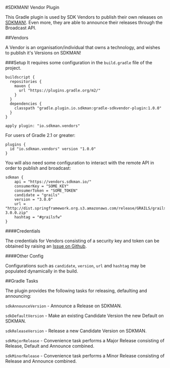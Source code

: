 #SDKMAN! Vendor Plugin

This Gradle plugin is used by SDK Vendors to publish their own releases on [SDKMAN!](http://sdkman.io). Even more, they are able to announce their releases through the Broadcast API.

##Vendors

A Vendor is an organisation/individual that owns a technology, and wishes to publish it's Versions on SDKMAN!

###Setup
It requires some configuration in the `build.gradle` file of the project.

	buildscript {
	  repositories {
		maven {
		  url "https://plugins.gradle.org/m2/"
		}
	  }
	  dependencies {
		classpath "gradle.plugin.io.sdkman:gradle-sdkvendor-plugin:1.0.0"
	  }
	}

	apply plugin: "io.sdkman.vendors"

For users of Gradle 2.1 or greater:

	plugins {
	  id "io.sdkman.vendors" version "1.0.0"
	}

You will also need some configuration to interact with the remote API in order to publish and broadcast:

	sdkman {
		api = "https://vendors.sdkman.io/"
		consumerKey = "SOME_KEY"
		consumerToken = "SOME_TOKEN"
		candidate = "grails"
		version = "3.0.0"
		url = "http://dist.springframework.org.s3.amazonaws.com/release/GRAILS/grails-3.0.0.zip"
		hashtag = "#grailsfw"
	}

####Credentials

The credentials for Vendors consisting of a security key and token can be obtained by raising an [Issue on Github](https://github.com/sdkman/sdkman-vendor-gradle-plugin).

####Other Config

Configurations such as `candidate`, `version`, `url` and `hashtag` may be populated dynamically in the build.

##Gradle Tasks

The plugin provides the following tasks for releasing, defaulting and announcing:

`sdkAnnounceVersion` - Announce a Release on SDKMAN.

`sdkDefaultVersion` - Make an existing Candidate Version the new Default on SDKMAN.

`sdkReleaseVersion` - Release a new Candidate Version on SDKMAN.

`sdkMajorRelease` - Convenience task performs a Major Release consisting of Release, Default and Announce combined.

`sdkMinorRelease` - Convenience task performs a Minor Release consisting of Release and Announce combined.
